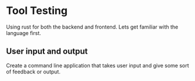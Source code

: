 # Tool Testing

Using rust for both the backend and frontend. Lets get familiar with the language first.

## User input and output

Create a command line application that takes user input and give some sort of feedback or output.
